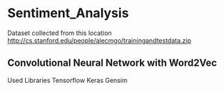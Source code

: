 # Sentiment_Analysis

Dataset collected from this location
http://cs.stanford.edu/people/alecmgo/trainingandtestdata.zip

## Convolutional Neural Network with Word2Vec
Used Libraries
Tensorflow
Keras
Gensim
